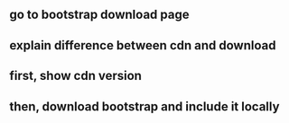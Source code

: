 ## go to bootstrap download page
## explain difference between cdn and download

## first, show cdn version
## then, download bootstrap and include it locally

